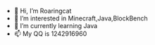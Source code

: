 - 👋 Hi, I’m Roaringcat
- 👀 I’m interested in Minecraft,Java,BlockBench
- 🌱 I’m currently learning Java
- 📫 My QQ is 1242916960

<!---
1242916960/1242916960 is a ✨ special ✨ repository because its `README.md` (this file) appears on your GitHub profile.
You can click the Preview link to take a look at your changes.
--->
